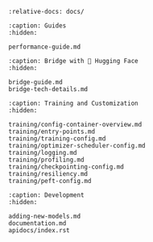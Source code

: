 ```{include} ../README.md
:relative-docs: docs/
```

```{toctree}
:caption: Guides
:hidden:

performance-guide.md
```

```{toctree}
:caption: Bridge with 🤗 Hugging Face
:hidden:

bridge-guide.md
bridge-tech-details.md
```

```{toctree}
:caption: Training and Customization
:hidden:

training/config-container-overview.md
training/entry-points.md
training/training-config.md
training/optimizer-scheduler-config.md
training/logging.md
training/profiling.md
training/checkpointing-config.md
training/resiliency.md
training/peft-config.md
```

```{toctree}
:caption: Development
:hidden:

adding-new-models.md
documentation.md
apidocs/index.rst
```
